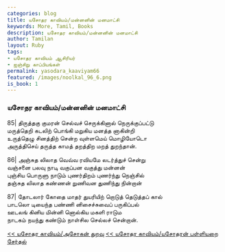 ```yaml
---  
categories: blog  
title: யசோதர காவியம்/மன்னனின் மனமாட்சி
keywords: More, Tamil, Books  
description: யசோதர காவியம்/மன்னனின் மனமாட்சி
author: Tamilan  
layout: Ruby  
tags:     
- யசோதர காவியம் ஆசிரியர்
- ஐஞ்சிறு காப்பியங்கள்
permalink: yasodara_kaaviyam66  
featured: /images/noolkal_96_6.png  
is_book: 1
---  
```



### யசோதர காவியம்/மன்னனின் மனமாட்சி

85| திருத்தகு குமரன் செல்வச் செருக்கினால் நெருக்குப்பட்டு  
மருத்தெறி கடலிற் பொங்கி மறுகிய மனத்த னாகின்றி  
உருத்தெழு சினத்திற் சென்ற வுள்ளமெய் மொழியோடொ  
அருத்திசெய் தருத்த காமத் தறத்திற மறத் துறந்தான்.

86| அஞ்சுத லிலாத வெவ்வ ரவியமே லடர்த்துச் சென்று  
வஞ்சனை பலவு நாடி வகுப்பன வகுத்து மன்னன்  
புஞ்சிய பொருளு நாடும் புணர்திறம் புணர்ந்து நெஞ்சில்  
தஞ்சுத லிலாத கண்ணன் றுணிவன துணிந்து நின்றான்

87| தோடலார் கோதை மாதர் துயரியிற் றொடுத் தெடுத்தப் கால்  
பாடலொ டியைந்த பண்ணி னிசைச்சுவைப் பருகிப்பல்  
ஊடலங் கினிய மின்னி னொல்கிய மகளி ராடும  
நாடகம் நயந்து கண்டும் நாள்சில செல்லச் சென்றான்.

[<< யசோதர காவியம்/அசோகன் துறவு](yasodara_kaaviyam65) [<< யசோதர காவியம்/யசோதரன் பள்ளியறை சேர்தல்](yasodara_kaaviyam67)


